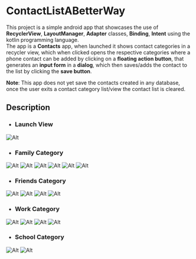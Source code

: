 # ContactListABetterWay

This project is a simple android app that showcases the use of __RecyclerView__, __LayoutManager__, __Adapter__ classes, __Binding__, __Intent__ using the kotlin programming language.  
The app is a __Contacts__ app, when launched it shows contact categories in a recycler view, which when clicked opens the respective categories where a phone contact can be added
by clicking on a __floating action button__, that generates an __input form__ in a __dialog__, which then saves/adds the contact to the list by clicking the __save button__.  

__Note__: This app does not yet save the contacts created in any database, once the user exits a contact category list/view the contact list is cleared. 

## Description

- ### Launch View

![Alt](/ContactListApp_demo/contactlistapp_lanch_view.png "Launcher View")

- ### Family Category

![Alt](/ContactListApp_demo/family_category_empty.png "Family category empty view")
![Alt](/ContactListApp_demo/dialoglaunch_in_family.png "Family category dialog view, Input form to add contact")
![Alt](/ContactListApp_demo/family_cat_data_entered_into_dialog.png "Family category data entered into form view")
![Alt](/ContactListApp_demo/family_cat_saved_contact.png "Family category saved new contact view")
![Alt](/ContactListApp_demo/family_cat_dialog_launch1.png "Family category data entry for another new contact view")
![Alt](/ContactListApp_demo/family_cat_saved_contactt1.png "Family category second new contact saved view")

- ### Friends Category

![Alt](/ContactListApp_demo/friends_cat_empty.png "Friends category empty view")  ![Alt](/ContactListApp_demo/friends_cat_dialog_launch.png "Friends category dialog view, Input form to add contact")  ![Alt](/ContactListApp_demo/friends_cat_data_inputed_in_dialog.png "Friends category data entered into form view")  ![Alt](/ContactListApp_demo/friends_cat_contact_saved.png "Friends category saved new contact view")

- ### Work Category

![Alt](/ContactListApp_demo/work_cat_emty.png "Work category empty view")  ![Alt](/ContactListApp_demo/work_cat_dialog_launch.png "Work category dialog view, Input form to add contact")  ![Alt](/ContactListApp_demo/work_cat_data_inputed_in_dialog.png "Work category data entered into form view")  ![Alt](/ContactListApp_demo/work_cat_contact_saved.png "Work category saved new contact view")

- ### School Category

![Alt](/ContactListApp_demo/school_cat_empty_with_dialog_launch_data_enterd.png "School category empty list, dialog launched and form filled view")  ![Alt](/ContactListApp_demo/school_cat_contact_saved.png "Work category saved new contact view")
